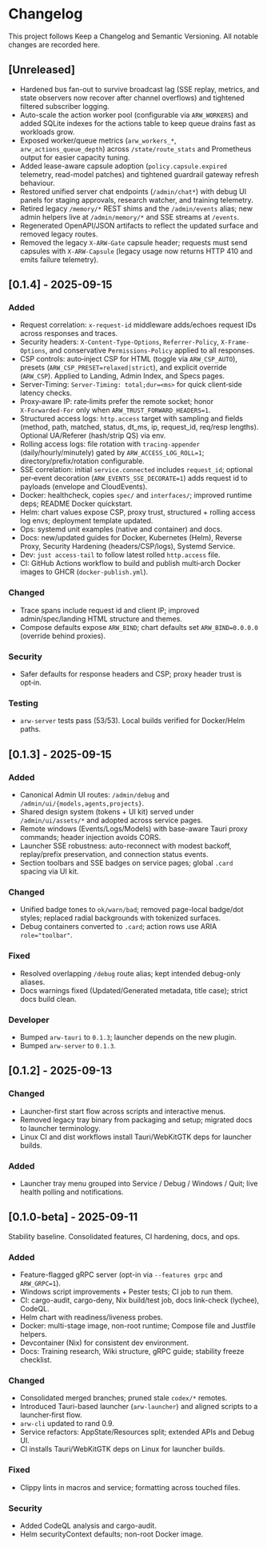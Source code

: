 # Changelog

This project follows Keep a Changelog and Semantic Versioning. All notable changes are recorded here.

## [Unreleased]

- Hardened bus fan-out to survive broadcast lag (SSE replay, metrics, and state observers now recover after channel overflows) and tightened filtered subscriber logging.
- Auto-scale the action worker pool (configurable via `ARW_WORKERS`) and added SQLite indexes for the actions table to keep queue drains fast as workloads grow.
- Exposed worker/queue metrics (`arw_workers_*`, `arw_actions_queue_depth`) across `/state/route_stats` and Prometheus output for easier capacity tuning.
- Added lease-aware capsule adoption (`policy.capsule.expired` telemetry, read-model patches) and tightened guardrail gateway refresh behaviour.
- Restored unified server chat endpoints (`/admin/chat*`) with debug UI panels for staging approvals, research watcher, and training telemetry.
- Retired legacy `/memory/*` REST shims and the `/admin/events` alias; new admin helpers live at `/admin/memory/*` and SSE streams at `/events`.
- Regenerated OpenAPI/JSON artifacts to reflect the updated surface and removed legacy routes.
- Removed the legacy `X-ARW-Gate` capsule header; requests must send capsules with `X-ARW-Capsule` (legacy usage now returns HTTP 410 and emits failure telemetry).

## [0.1.4] - 2025-09-15

### Added
- Request correlation: `x-request-id` middleware adds/echoes request IDs across responses and traces.
- Security headers: `X-Content-Type-Options`, `Referrer-Policy`, `X-Frame-Options`, and conservative `Permissions-Policy` applied to all responses.
- CSP controls: auto‑inject CSP for HTML (toggle via `ARW_CSP_AUTO`), presets (`ARW_CSP_PRESET=relaxed|strict`), and explicit override (`ARW_CSP`). Applied to Landing, Admin Index, and Specs pages.
- Server‑Timing: `Server-Timing: total;dur=<ms>` for quick client‑side latency checks.
- Proxy‑aware IP: rate‑limits prefer the remote socket; honor `X‑Forwarded‑For` only when `ARW_TRUST_FORWARD_HEADERS=1`.
- Structured access logs: `http.access` target with sampling and fields (method, path, matched, status, dt_ms, ip, request_id, req/resp lengths). Optional UA/Referer (hash/strip QS) via env.
- Rolling access logs: file rotation with `tracing-appender` (daily/hourly/minutely) gated by `ARW_ACCESS_LOG_ROLL=1`; directory/prefix/rotation configurable.
- SSE correlation: initial `service.connected` includes `request_id`; optional per‑event decoration (`ARW_EVENTS_SSE_DECORATE=1`) adds request id to payloads (envelope and CloudEvents).
- Docker: healthcheck, copies `spec/` and `interfaces/`; improved runtime deps; README Docker quickstart.
- Helm: chart values expose CSP, proxy trust, structured + rolling access log envs; deployment template updated.
- Ops: systemd unit examples (native and container) and docs.
- Docs: new/updated guides for Docker, Kubernetes (Helm), Reverse Proxy, Security Hardening (headers/CSP/logs), Systemd Service.
- Dev: `just access-tail` to follow latest rolled `http.access` file.
- CI: GitHub Actions workflow to build and publish multi‑arch Docker images to GHCR (`docker-publish.yml`).

### Changed
- Trace spans include request id and client IP; improved admin/spec/landing HTML structure and themes.
- Compose defaults expose `ARW_BIND`; chart defaults set `ARW_BIND=0.0.0.0` (override behind proxies).

### Security
- Safer defaults for response headers and CSP; proxy header trust is opt‑in.

### Testing
- `arw-server` tests pass (53/53). Local builds verified for Docker/Helm paths.

## [0.1.3] - 2025-09-15

### Added
- Canonical Admin UI routes: `/admin/debug` and `/admin/ui/{models,agents,projects}`.
- Shared design system (tokens + UI kit) served under `/admin/ui/assets/*` and adopted across service pages.
- Remote windows (Events/Logs/Models) with base-aware Tauri proxy commands; header injection avoids CORS.
- Launcher SSE robustness: auto-reconnect with modest backoff, replay/prefix preservation, and connection status events.
- Section toolbars and SSE badges on service pages; global `.card` spacing via UI kit.

### Changed
- Unified badge tones to `ok/warn/bad`; removed page-local badge/dot styles; replaced radial backgrounds with tokenized surfaces.
- Debug containers converted to `.card`; action rows use ARIA `role="toolbar"`.

### Fixed
- Resolved overlapping `/debug` route alias; kept intended debug-only aliases.
- Docs warnings fixed (Updated/Generated metadata, title case); strict docs build clean.

### Developer
- Bumped `arw-tauri` to `0.1.3`; launcher depends on the new plugin.
- Bumped `arw-server` to `0.1.3`.

## [0.1.2] - 2025-09-13

### Changed
- Launcher-first start flow across scripts and interactive menus.
- Removed legacy tray binary from packaging and setup; migrated docs to launcher terminology.
- Linux CI and dist workflows install Tauri/WebKitGTK deps for launcher builds.

### Added
- Launcher tray menu grouped into Service / Debug / Windows / Quit; live health polling and notifications.

## [0.1.0-beta] - 2025-09-11

Stability baseline. Consolidated features, CI hardening, docs, and ops.

### Added
- Feature-flagged gRPC server (opt-in via `--features grpc` and `ARW_GRPC=1`).
- Windows script improvements + Pester tests; CI job to run them.
- CI: cargo-audit, cargo-deny, Nix build/test job, docs link-check (lychee), CodeQL.
- Helm chart with readiness/liveness probes.
- Docker: multi-stage image, non-root runtime; Compose file and Justfile helpers.
- Devcontainer (Nix) for consistent dev environment.
- Docs: Training research, Wiki structure, gRPC guide; stability freeze checklist.

### Changed
- Consolidated merged branches; pruned stale `codex/*` remotes.
- Introduced Tauri-based launcher (`arw-launcher`) and aligned scripts to a launcher‑first flow.
- `arw-cli` updated to rand 0.9.
- Service refactors: AppState/Resources split; extended APIs and Debug UI.
- CI installs Tauri/WebKitGTK deps on Linux for launcher builds.

### Fixed
- Clippy lints in macros and service; formatting across touched files.

### Security
- Added CodeQL analysis and cargo-audit.
- Helm securityContext defaults; non-root Docker image.
